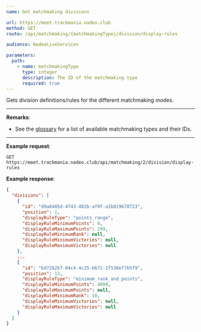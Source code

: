 ```yaml
---
name: Get matchmaking divisions

url: https://meet.trackmania.nadeo.club
method: GET
route: /api/matchmaking/{matchmakingType}/division/display-rules

audience: NadeoLiveServices

parameters:
  path:
    - name: matchmakingType
      type: integer
      description: The ID of the matchmaking type
      required: true
---
```


Gets division definitions/rules for the different matchmaking modes.

---

**Remarks**:

- See the [glossary](/glossary#matchmaking-type) for a list of available matchmaking types and their IDs.

---

**Example request**:

```plain
GET https://meet.trackmania.nadeo.club/api/matchmaking/2/division/display-rules
```

**Example response**:

```json
{
  "divisions": [
    {
      "id": "d9a8485d-4f43-402b-af9f-a1b819678723",
      "position": 1,
      "displayRuleType": "points_range",
      "displayRuleMinimumPoints": 0,
      "displayRuleMaximumPoints": 299,
      "displayRuleMinimumRank": null,
      "displayRuleMinimumVictories": null,
      "displayRuleMaximumVictories": null
    },
    ...
    {
      "id": "bd7282b7-04c4-4c25-b672-1f538ef7b5f9",
      "position": 13,
      "displayRuleType": "minimum_rank_and_points",
      "displayRuleMinimumPoints": 4000,
      "displayRuleMaximumPoints": null,
      "displayRuleMinimumRank": 10,
      "displayRuleMinimumVictories": null,
      "displayRuleMaximumVictories": null
    }
  ]
}
```
